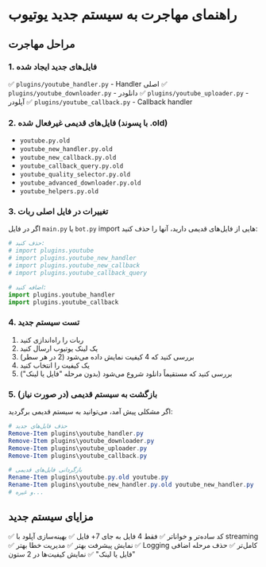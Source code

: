 # راهنمای مهاجرت به سیستم جدید یوتیوب

## مراحل مهاجرت

### 1. فایل‌های جدید ایجاد شده
✅ `plugins/youtube_handler.py` - Handler اصلی
✅ `plugins/youtube_downloader.py` - دانلودر
✅ `plugins/youtube_uploader.py` - آپلودر
✅ `plugins/youtube_callback.py` - Callback handler

### 2. فایل‌های قدیمی غیرفعال شده (با پسوند .old)
- `youtube.py.old`
- `youtube_new_handler.py.old`
- `youtube_new_callback.py.old`
- `youtube_callback_query.py.old`
- `youtube_quality_selector.py.old`
- `youtube_advanced_downloader.py.old`
- `youtube_helpers.py.old`

### 3. تغییرات در فایل اصلی ربات

اگر در فایل `main.py` یا `bot.py` import هایی از فایل‌های قدیمی دارید، آنها را حذف کنید:

```python
# حذف کنید:
# import plugins.youtube
# import plugins.youtube_new_handler
# import plugins.youtube_new_callback
# import plugins.youtube_callback_query

# اضافه کنید:
import plugins.youtube_handler
import plugins.youtube_callback
```

### 4. تست سیستم جدید

1. ربات را راه‌اندازی کنید
2. یک لینک یوتیوب ارسال کنید
3. بررسی کنید که 4 کیفیت نمایش داده می‌شود (2 در هر سطر)
4. یک کیفیت را انتخاب کنید
5. بررسی کنید که مستقیماً دانلود شروع می‌شود (بدون مرحله "فایل یا لینک")

### 5. بازگشت به سیستم قدیمی (در صورت نیاز)

اگر مشکلی پیش آمد، می‌توانید به سیستم قدیمی برگردید:

```powershell
# حذف فایل‌های جدید
Remove-Item plugins\youtube_handler.py
Remove-Item plugins\youtube_downloader.py
Remove-Item plugins\youtube_uploader.py
Remove-Item plugins\youtube_callback.py

# بازگردانی فایل‌های قدیمی
Rename-Item plugins\youtube.py.old youtube.py
Rename-Item plugins\youtube_new_handler.py.old youtube_new_handler.py
# و غیره...
```

## مزایای سیستم جدید

✅ کد ساده‌تر و خواناتر
✅ فقط 4 فایل به جای 7+ فایل
✅ بهینه‌سازی آپلود با streaming
✅ نمایش پیشرفت بهتر
✅ مدیریت خطا بهتر
✅ Logging کامل‌تر
✅ حذف مرحله اضافی "فایل یا لینک"
✅ نمایش کیفیت‌ها در 2 ستون
